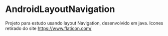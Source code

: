 # AndroidLayoutNavigation
Projeto para estudo usando layout Navigation, desenvolvido em java.
Icones retirado do site https://www.flaticon.com/

